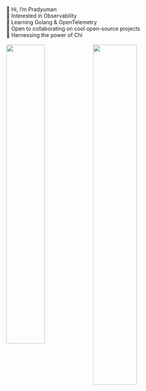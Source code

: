 👋 Hi, I’m Pradyuman\
👀 Interested in Observability\
🌱 Learning Golang & OpenTelemetry\
💞️ Open to collaborating on cool open-source projects\
🐼 Harnessing the power of Chi\
\
<img align="left" width="45%" src="https://github-readme-stats.vercel.app/api?username=legendary-acp&theme=dark&show_icons=true&hide_border=true&count_private=true" />
<img align="left" width="48%" src="https://github-readme-streak-stats.herokuapp.com/?user=legendary-acp&theme=dark&hide_border=true" />
